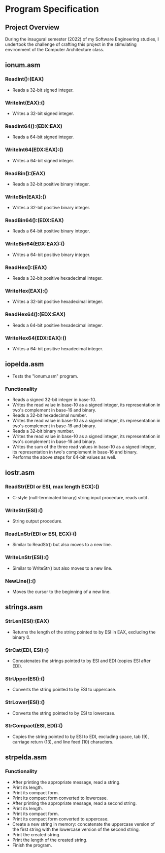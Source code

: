 # Program Specification

## Project Overview

During the inaugural semester (2022) of my Software Engineering studies, I undertook the challenge of crafting this project in the stimulating environment of the Computer Architecture class.
## ionum.asm

### ReadInt():(EAX)
- Reads a 32-bit signed integer.

### WriteInt(EAX):()
- Writes a 32-bit signed integer.

### ReadInt64():(EDX:EAX)
- Reads a 64-bit signed integer.

### WriteInt64(EDX:EAX):()
- Writes a 64-bit signed integer.

### ReadBin():(EAX)
- Reads a 32-bit positive binary integer.

### WriteBin(EAX):()
- Writes a 32-bit positive binary integer.

### ReadBin64():(EDX:EAX)
- Reads a 64-bit positive binary integer.

### WriteBin64(EDX:EAX):()
- Writes a 64-bit positive binary integer.

### ReadHex():(EAX)
- Reads a 32-bit positive hexadecimal integer.

### WriteHex(EAX):()
- Writes a 32-bit positive hexadecimal integer.

### ReadHex64():(EDX:EAX)
- Reads a 64-bit positive hexadecimal integer.

### WriteHex64(EDX:EAX):()
- Writes a 64-bit positive hexadecimal integer.

## iopelda.asm

- Tests the "ionum.asm" program.

### Functionality
- Reads a signed 32-bit integer in base-10.
- Writes the read value in base-10 as a signed integer, its representation in two's complement in base-16 and binary.
- Reads a 32-bit hexadecimal number.
- Writes the read value in base-10 as a signed integer, its representation in two's complement in base-16 and binary.
- Reads a 32-bit binary number.
- Writes the read value in base-10 as a signed integer, its representation in two's complement in base-16 and binary.
- Writes the sum of the three read values in base-10 as a signed integer, its representation in two's complement in base-16 and binary.
- Performs the above steps for 64-bit values as well.

## iostr.asm

### ReadStr(EDI or ESI, max length ECX):()
- C-style (null-terminated binary) string input procedure, reads until <Enter>.

### WriteStr(ESI):()
- String output procedure.

### ReadLnStr(EDI or ESI, ECX):()
- Similar to ReadStr() but also moves to a new line.

### WriteLnStr(ESI):()
- Similar to WriteStr() but also moves to a new line.

### NewLine():()
- Moves the cursor to the beginning of a new line.

## strings.asm

### StrLen(ESI):(EAX)
- Returns the length of the string pointed to by ESI in EAX, excluding the binary 0.

### StrCat(EDI, ESI):()
- Concatenates the strings pointed to by ESI and EDI (copies ESI after EDI).

### StrUpper(ESI):()
- Converts the string pointed to by ESI to uppercase.

### StrLower(ESI):()
- Converts the string pointed to by ESI to lowercase.

### StrCompact(ESI, EDI):()
- Copies the string pointed to by ESI to EDI, excluding space, tab (9), carriage return (13), and line feed (10) characters.

## strpelda.asm

### Functionality
- After printing the appropriate message, read a string.
- Print its length.
- Print its compact form.
- Print its compact form converted to lowercase.
- After printing the appropriate message, read a second string.
- Print its length.
- Print its compact form.
- Print its compact form converted to uppercase.
- Create a new string in memory: concatenate the uppercase version of the first string with the lowercase version of the second string.
- Print the created string.
- Print the length of the created string.
- Finish the program.
